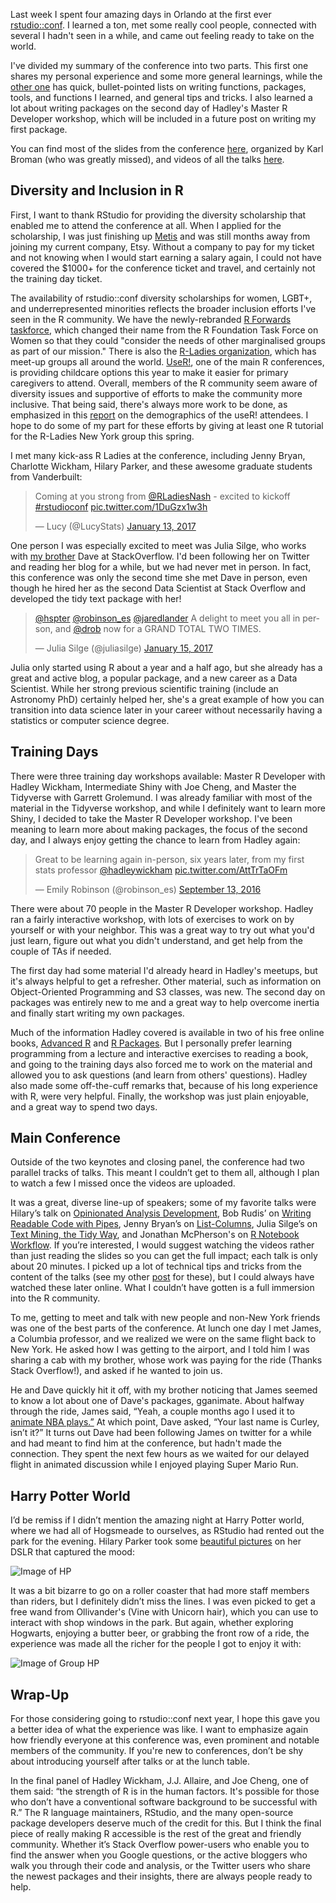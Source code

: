 Last week I spent four amazing days in Orlando at the first ever [rstudio::conf](https://www.rstudio.com/conference/). I learned a ton, met some really cool people, connected with several I hadn't seen in a while, and came out feeling ready to take on the world.

I've divided my summary of the conference into two parts. This first one shares my personal experience and some more general learnings, while the [other one](https://robinsones.github.io/RStudio-Conference-Tips-and-Tricks/) has quick, bullet-pointed lists on writing functions, packages, tools, and functions I learned, and general tips and tricks. I also learned a lot about writing packages on the second day of Hadley's Master R Developer workshop, which will be included in a future post on writing my first package.

You can find most of the slides from the conference [here](https://github.com/kbroman/RStudioConf2017Slides), organized by Karl Broman (who was greatly missed), and videos of all the talks [here](https://www.rstudio.com/resources/webinars/#rstudioconf). 

## Diversity and Inclusion in R

First, I want to thank RStudio for providing the diversity scholarship that enabled me to attend the conference at all. When I applied for the scholarship, I was just finishing up [Metis](http://www.thisismetis.com/data-science-bootcamps) and was still months away from joining my current company, Etsy. Without a company to pay for my ticket and not knowing when I would start earning a salary again, I could not have covered the $1000+ for the conference ticket and travel, and certainly not the training day ticket.

The availability of rstudio::conf diversity scholarships for women, LGBT+, and underrepresented minorities reflects the broader inclusion efforts I've seen in the R community. We have the newly-rebranded [R Forwards taskforce](http://forwards.github.io/), which changed their name from the R Foundation Task Force on Women so that they could "consider the needs of other marginalised groups as part of our mission." There is also the [R-Ladies organization](https://rladies.org/), which has meet-up groups all around the world. [UseR!](http://www.user2017.brussels/), one of the main R conferences, is providing childcare options this year to make it easier for primary caregivers to attend. Overall, members of the R community seem aware of diversity issues and supportive of efforts to make the community more inclusive. That being said, there's always more work to be done, as emphasized in this [report](https://forwards.github.io/blog/2017/01/13/mapping-users/) on the demographics of the useR! attendees. I hope to do some of my part for these efforts by giving at least one R tutorial for the R-Ladies New York group this spring. 

I met many kick-ass R Ladies at the conference, including Jenny Bryan, Charlotte Wickham, Hilary Parker, and these awesome graduate students from Vanderbuilt: 

<blockquote class="twitter-tweet" data-lang="en"><p lang="en" dir="ltr">Coming at you strong from <a href="https://twitter.com/RLadiesNash">@RLadiesNash</a> - excited to kickoff <a href="https://twitter.com/hashtag/rstudioconf?src=hash">#rstudioconf</a> <a href="https://t.co/1DuGzx1w3h">pic.twitter.com/1DuGzx1w3h</a></p>&mdash; Lucy (@LucyStats) <a href="https://twitter.com/LucyStats/status/819909032626503680">January 13, 2017</a></blockquote>
<script async src="//platform.twitter.com/widgets.js" charset="utf-8"></script>

One person I was especially excited to meet was Julia Silge, who works with [my brother](varianceexplained.org) Dave at StackOverflow. I'd been following her on Twitter and reading her blog for a while, but we had never met in person. In fact, this conference was only the second time she met Dave in person, even though he hired her as the second Data Scientist at Stack Overflow and developed the tidy text package with her! 

<blockquote class="twitter-tweet" data-lang="en"><p lang="en" dir="ltr"><a href="https://twitter.com/hspter">@hspter</a> <a href="https://twitter.com/robinson_es">@robinson_es</a> <a href="https://twitter.com/jaredlander">@jaredlander</a> A delight to meet you all in person, and <a href="https://twitter.com/drob">@drob</a> now for a GRAND TOTAL TWO TIMES.</p>&mdash; Julia Silge (@juliasilge) <a href="https://twitter.com/juliasilge/status/820493101303271429">January 15, 2017</a></blockquote>
<script async src="https://platform.twitter.com/widgets.js" charset="utf-8"></script>

Julia only started using R about a year and a half ago, but she already has a great and active blog, a popular package, and a new career as a Data Scientist. While her strong previous scientific training (include an Astronomy PhD) certainly helped her, she's a great example of how you can transition into data science later in your career without necessarily having a statistics or computer science degree.

## Training Days

There were three training day workshops available: Master R Developer with Hadley Wickham, Intermediate Shiny with Joe Cheng, and Master the Tidyverse with Garrett Grolemund. I was already familiar with most of the material in the Tidyverse workshop, and while I definitely want to learn more Shiny, I decided to take the Master R Developer workshop. I've been meaning to learn more about making packages, the focus of the second day, and I always enjoy getting the chance to learn from Hadley again: 

<blockquote class="twitter-tweet" data-lang="en"><p lang="en" dir="ltr">Great to be learning again in-person, six years later, from my first stats professor <a href="https://twitter.com/hadleywickham">@hadleywickham</a> <a href="https://t.co/AttTrTaOFm">pic.twitter.com/AttTrTaOFm</a></p>&mdash; Emily Robinson (@robinson_es) <a href="https://twitter.com/robinson_es/status/775838513543675904">September 13, 2016</a></blockquote>
<script async src="https://platform.twitter.com/widgets.js" charset="utf-8"></script>

There were about 70 people in the Master R Developer workshop. Hadley ran a fairly interactive workshop, with lots of exercises to work on by yourself or with your neighbor. This was a great way to try out what you'd just learn, figure out what you didn't understand, and get help from the couple of TAs if needed. 

The first day had some material I'd already heard in Hadley's meetups, but it's always helpful to get a refresher. Other material, such as information on Object-Oriented Programming and S3 classes, was new. The second day on packages was entirely new to me and a great way to help overcome inertia and finally start writing my own packages. 

Much of the information Hadley covered is available in two of his free online books, [Advanced R](http://adv-r.had.co.nz/) and [R Packages](http://r-pkgs.had.co.nz/). But I personally prefer learning programming from a lecture and interactive exercises to reading a book, and going to the training days also forced me to work on the material and allowed you to ask questions (and learn from others' questions). Hadley also made some off-the-cuff remarks that, because of his long experience with R, were very helpful. Finally, the workshop was just plain enjoyable, and a great way to spend two days. 

## Main Conference 

Outside of the two keynotes and closing panel, the conference had two parallel tracks of talks. This meant I couldn’t get to them all, although I plan to watch a few I missed once the videos are uploaded.

It was a great, diverse line-up of speakers; some of my favorite talks were Hilary’s talk on [Opinionated Analysis Development](https://www.rstudio.com/resources/videos/opinionated-analysis-development/), Bob Rudis’ on [Writing Readable Code with Pipes](https://www.rstudio.com/resources/videos/writing-readable-code-with-pipes/), Jenny Bryan’s on [List-Columns](https://www.rstudio.com/resources/videos/using-list-cols-in-your-dataframe/), Julia Silge’s on [Text Mining, the Tidy Way](https://www.rstudio.com/resources/videos/text-mining-the-tidy-way/), and Jonathan McPherson's on [R Notebook Workflow](https://www.rstudio.com/resources/videos/r-notebook-workflows/). If you’re interested, I would suggest watching the videos rather than just reading the slides so you can get the full impact; each talk is only about 20 minutes. I picked up a lot of technical tips and tricks from the content of the talks (see my other [post](https://robinsones.github.io/RStudio-Conference-Tips-and-Tricks/) for these), but I could always have watched these later online. What I couldn’t have gotten is a full immersion into the R community. 

To me, getting to meet and talk with new people and non-New York friends was one of the best parts of the conference. At lunch one day I met James, a Columbia professor, and we realized we were on the same flight back to New York. He asked how I was getting to the airport, and I told him I was sharing a cab with my brother, whose work was paying for the ride (Thanks Stack Overflow!), and asked if he wanted to join us. 

He and Dave quickly hit it off, with my brother noticing that James seemed to know a lot about one of Dave's packages, gganimate. About halfway through the ride, James said, “Yeah, a couple months ago I used it to [animate NBA plays.”](https://twitter.com/revodavid/status/771747696617160704) At which point, Dave asked, “Your last name is Curley, isn’t it?” It turns out Dave had been following James on twitter for a while and had meant to find him at the conference, but hadn't made the connection. They spent the next few hours as we waited for our delayed flight in animated discussion while I enjoyed playing Super Mario Run. 

## Harry Potter World

I’d be remiss if I didn’t mention the amazing night at Harry Potter world, where we had all of Hogsmeade to ourselves, as RStudio had rented out the park for the evening. Hilary Parker took some [beautiful pictures](https://photos.google.com/share/AF1QipOe6Ypp_WLkOcBJQzxXhOY2RNelv8w57eR285pZuDvBxedg1liRCvaijNJsqgLeWw?key=WFNTVUNyRnlsOTlaVkpqS1pibFFhUE82MlVBTnVB) on her DSLR that captured the mood: 

![Image of HP](http://robinsones.github.io/images/HP_image1.JPG)

It was a bit bizarre to go on a roller coaster that had more staff members than riders, but I definitely didn’t miss the lines. I was even picked to get a free wand from Ollivander's (Vine with Unicorn hair), which you can use to interact with shop windows in the park. But again, whether exploring Hogwarts, enjoying a butter beer, or grabbing the front row of a ride, the experience was made all the richer for the people I got to enjoy it with: 

![Image of Group HP](http://robinsones.github.io/images/Group_HP_pic.JPG)


## Wrap-Up

For those considering going to rstudio::conf next year, I hope this gave you a better idea of what the experience was like. I want to emphasize again how friendly everyone at this conference was, even prominent and notable members of the community. If you're new to conferences, don’t be shy about introducing yourself after talks or at the lunch table. 

In the final panel of Hadley Wickham, J.J. Allaire, and Joe Cheng, one of them said: “the strength of R is in the human factors. It's possible for those who don’t have a conventional software background to be successful with R.” The R language maintainers, RStudio, and the many open-source package developers deserve much of the credit for this. But I think the final piece of really making R accessible is the rest of the great and friendly community. Whether it’s Stack Overflow power-users who enable you to find the answer when you Google questions, or the active bloggers who walk you through their code and analysis, or the Twitter users who share the newest packages and their insights, there are always people ready to help.

